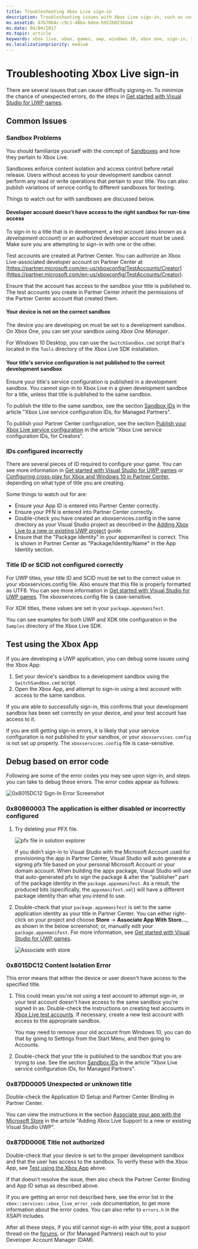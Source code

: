 ```yaml
---
title: Troubleshooting Xbox Live sign-in
description: Troubleshooting issues with Xbox Live sign-in, such as correct sandbox and configuration IDs.
ms.assetid: 87b70b4c-c9c1-48ba-bdea-b922b0236da4
ms.date: 04/04/2017
ms.topic: article
keywords: xbox live, xbox, games, uwp, windows 10, xbox one, sign-in, troubleshoot
ms.localizationpriority: medium
---
```


# Troubleshooting Xbox Live sign-in

There are several issues that can cause difficulty signing-in.
To minimize the chance of unexpected errors, do the steps in [Get started with Visual Studio for UWP games](../../get-started/setup-ide/managed-partners/vs-win10/get-started-with-visual-studio-and-uwp.md).


## Common Issues


### Sandbox Problems

You should familiarize yourself with the concept of [Sandboxes](../../test-release/sandboxes/live-sandboxes-nav.md) and how they pertain to Xbox Live.

Sandboxes enforce content isolation and access control before retail release.
Users without access to your development sandbox cannot perform any read or write operations that pertain to your title.
You can also publish variations of service config to different sandboxes for testing.

Things to watch out for with sandboxes are discussed below.


#### Developer account doesn't have access to the right sandbox for run-time access

To sign-in to a title that is in development, a test account (also known as a *development account*) or an authorized developer account must be used.
Make sure you are attempting to sign-in with one or the other.

Test accounts are created at Partner Center.
You can authorize an Xbox Live-associated developer account on Partner Center at [https://partner.microsoft.com/en-us/xboxconfig/TestAccounts/Creator](https://partner.microsoft.com/en-us/xboxconfig/TestAccounts/Creator).

Ensure that the account has access to the sandbox your title is published to.
The test accounts you create in Partner Center inherit the permissions of the Partner Center account that created them.


#### Your device is not on the correct sandbox

The device you are developing on must be set to a development sandbox.
On Xbox One, you can set your sandbox using *Xbox One Manager*.

For Windows 10 Desktop, you can use the `SwitchSandbox.cmd` script that's located in the `Tools` directory of the Xbox Live SDK installation.


#### Your title's service configuration is not published to the correct development sandbox

Ensure your title's service configuration is published in a development sandbox.
You cannot sign-in to Xbox Live in a given development sandbox for a title, unless that title is published to the same sandbox.

To publish the title to the same sandbox, see the section [Sandbox IDs](../../test-release/portal-config/live-service-config-ids-mp.md#sandbox-ids) in the article "Xbox Live service configuration IDs, for Managed Partners".

To publish your Partner Center configuration, see the section [Publish your Xbox Live service configuration](../../test-release/portal-config/live-service-config-ids-creators.md#publish-your-xbox-live-service-configuration) in the article "Xbox Live service configuration IDs, for Creators".


### IDs configured incorrectly

There are several pieces of ID required to configure your game.
You can see more information in [Get started with Visual Studio for UWP games](../../get-started/setup-ide/managed-partners/vs-win10/get-started-with-visual-studio-and-uwp.md) or [Configuring cross-play for Xbox and Windows 10 in Partner Center](../../test-release/portal-config/live-config-cross-play-xbox-win10.md), depending on what type of title you are creating.

Some things to watch out for are:
* Ensure your App ID is entered into Partner Center correctly.
* Ensure your PFN is entered into Partner Center correctly.
* Double-check you have created an xboxservices.config in the same directory as your Visual Studio project as described in the [Adding Xbox Live to a new or existing UWP project](../../get-started/setup-ide/managed-partners/vs-win10/get-started-with-visual-studio-and-uwp.md) guide.
* Ensure that the "Package Identity" in your appxmanifest is correct. This is shown in Partner Center as "Package/Identity/Name" in the App Identity section.


### Title ID or SCID not configured correctly

For UWP titles, your title ID and SCID must be set to the correct value in your xboxservices.config file.
Also ensure that this file is properly formatted as UTF8. You can see more information in [Get started with Visual Studio for UWP games](../../get-started/setup-ide/managed-partners/vs-win10/get-started-with-visual-studio-and-uwp.md).
The xboxservices.config file is case-sensitive.

For XDK titles, these values are set in your `package.appxmanifest`.

You can see examples for both UWP and XDK title configuration in the `Samples` directory of the Xbox Live SDK.


## Test using the Xbox App

If you are developing a UWP application, you can debug some issues using the Xbox App:
1. Set your device's sandbox to a development sandbox using the `SwitchSandbox.cmd` script.
2. Open the Xbox App, and attempt to sign-in using a test account with access to the same sandbox.

If you are able to successfully sign-in, this confirms that your development sandbox has been set correctly on your device, and your test account has access to it.

If you are still getting sign-in errors, it is likely that your service configuration is not published to your sandbox, or your `xboxservices.config` is not set up properly.
The `xboxservices.config` file is case-sensitive.


## Debug based on error code

Following are some of the error codes you may see upon sign-in, and steps you can take to debug these errors.
The error codes appear as follows:

![0x8015DC12 Sign-In Error Screenshot](../../images/troubleshooting/sign_in_error.png)


### 0x80860003 The application is either disabled or incorrectly configured

1. Try deleting your PFX file.

   ![pfx file in solution explorer](../../images/troubleshooting/pfx_file.png)

   If you didn’t sign-in to Visual Studio with the Microsoft Account used for provisioning the app in Partner Center, Visual Studio will auto generate a signing pfx file based on your personal Microsoft Account or your domain account.
   When building the appx package, Visual Studio will use that auto-generated pfx to sign the package & alter the “publisher” part of the package identity in the `package.appxmanifest`.
   As a result, the produced bits (specifically, the `appxmanifest.xml`) will have a different package identity than what you intend to use.

2. Double-check that your `package.appxmanifest` is set to the same application identity as your title in Partner Center.
   You can either right-click on your project and choose **Store** -> **Associate App With Store...**, as shown in the below screenshot; or, manually edit your `package.appxmanifest`.
   For more information, see [Get started with Visual Studio for UWP games](../../get-started/setup-ide/managed-partners/vs-win10/get-started-with-visual-studio-and-uwp.md).

   ![Associate with store](../../images/troubleshooting/appxmanifest_binding.png)


### 0x8015DC12 Content Isolation Error

This error means that either the device or user doesn't have access to the specified title.

1. This could mean you're not using a test account to attempt sign-in, or your test account doesn't have access to the same sandbox you're signed in as.
   Double-check the instructions on creating test accounts in [Xbox Live test accounts](../../test-release/test-accounts/live-test-accounts.md).
   If necessary, create a new test account with access to the appropriate sandbox.

   You may need to remove your old account from Windows 10, you can do that by going to Settings from the Start Menu, and then going to Accounts.

2. Double-check that your title is published to the sandbox that you are trying to use.
   See the section [Sandbox IDs](../../test-release/portal-config/live-service-config-ids-mp.md#sandbox-ids) in the article "Xbox Live service configuration IDs, for Managed Partners".


### 0x87DD0005 Unexpected or unknown title

Double-check the Application ID Setup and Partner Center Binding in Partner Center.

You can view the instructions in the section [Associate your app with the Microsoft Store](https://docs.microsoft.com/windows-hardware/drivers/devapps/step-1--create-a-uwp-device-app#associate-your-app-with-the-microsoft-store) in the article "Adding Xbox Live Support to a new or existing Visual Studio UWP".


### 0x87DD000E Title not authorized

Double-check that your device is set to the proper development sandbox and that the user has access to the sandbox.
To verify these with the Xbox App, see [Test using the Xbox App](#test-using-the-xbox-app) above.

If that doesn't resolve the issue, then also check the Partner Center Binding and App ID setup as described above.

If you are getting an error not described here, see the error list in the `xbox::services::xbox_live_error_code` documentation, to get more information about the error codes.
You can also refer to `errors.h` in the XSAPI includes.

After all these steps, if you still cannot sign-in with your title, post a support thread on the [forums](https://forums.xboxlive.com), or (for Managed Partners) reach out to your Developer Account Manager (DAM).
